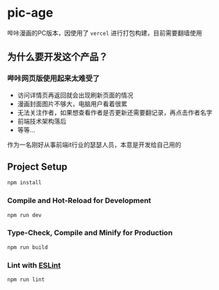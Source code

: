 # pic-age

哔咔漫画的PC版本，因使用了 `vercel` 进行打包构建，目前需要翻墙使用

## 为什么要开发这个产品？

### 哔咔网页版使用起来太难受了

- 访问详情页再返回就会出现刷新页面的情况
- 漫画封面图片不够大，电脑用户看着很累
- 无法关注作者，如果想查看作者是否更新还需要翻记录，再点击作者名字
- 前端技术架构落后
- 等等...

作为一名刚好从事前端it行业的瑟瑟人员，本意是开发给自己用的

## Project Setup

```sh
npm install
```

### Compile and Hot-Reload for Development

```sh
npm run dev
```

### Type-Check, Compile and Minify for Production

```sh
npm run build
```

### Lint with [ESLint](https://eslint.org/)

```sh
npm run lint
```

